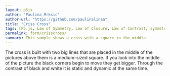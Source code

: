 ```yaml
---
layout: p5js
author: "Paulina Mrksic"
author-url: "https://github.com/paulinalinaa"
title: "Criss Cross"
tags: [P5.js, Law of Symmetry, Law of Closure, Law of Contrast, symmetry, simplicity]
permalink: form/crisscross/
summary: This sample shows a cross with a square in the middle.
---
```

The cross is built with two big lines that are placed in the middle of the pictures above them is a medium-sized square. If you look into the middle of the picture the black corners begin to move they get bigger. Through the contrast of black and white it is static and dynamic at the same time.





